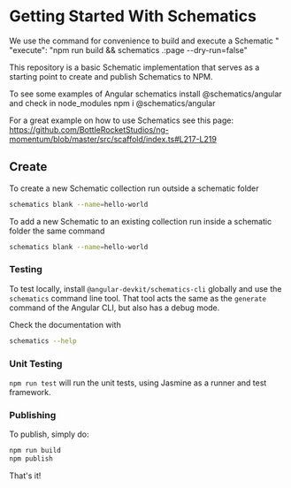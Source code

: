 # Getting Started With Schematics


We use the command for convenience to build and execute a Schematic "    "execute": "npm run build && schematics .:page --dry-run=false"


This repository is a basic Schematic implementation that serves as a starting point to create and publish Schematics to NPM.


To see some examples of Angular schematics install @schematics/angular and check in node_modules
npm i @schematics/angular


For a great example on how to use Schematics see this page: https://github.com/BottleRocketStudios/ng-momentum/blob/master/src/scaffold/index.ts#L217-L219 

## Create
To create a new Schematic collection run outside a schematic folder
```bash
schematics blank --name=hello-world
```

To add a new Schematic to an existing collection run inside a schematic folder the same command
```bash
schematics blank --name=hello-world
```


### Testing

To test locally, install `@angular-devkit/schematics-cli` globally and use the `schematics` command line tool. That tool acts the same as the `generate` command of the Angular CLI, but also has a debug mode.

Check the documentation with
```bash
schematics --help
```

### Unit Testing

`npm run test` will run the unit tests, using Jasmine as a runner and test framework.

### Publishing

To publish, simply do:

```bash
npm run build
npm publish
```

That's it!
 
